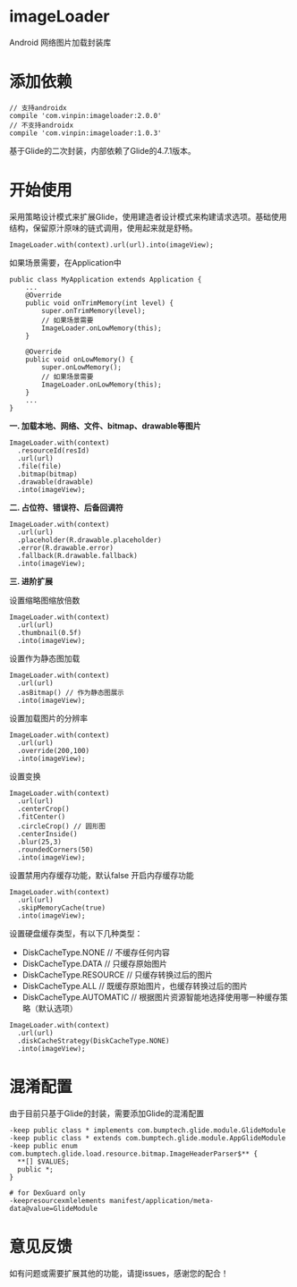 # imageLoader
Android 网络图片加载封装库
# 添加依赖
```
// 支持androidx
compile 'com.vinpin:imageloader:2.0.0'
// 不支持androidx
compile 'com.vinpin:imageloader:1.0.3'
```

基于Glide的二次封装，内部依赖了Glide的4.7.1版本。
# 开始使用
采用策略设计模式来扩展Glide，使用建造者设计模式来构建请求选项。基础使用结构，保留原汁原味的链式调用，使用起来就是舒畅。
```
ImageLoader.with(context).url(url).into(imageView);
```

如果场景需要，在Application中

```
public class MyApplication extends Application {
    ...
    @Override
    public void onTrimMemory(int level) {
        super.onTrimMemory(level);
        // 如果场景需要
        ImageLoader.onLowMemory(this);
    }

    @Override
    public void onLowMemory() {
        super.onLowMemory();
        // 如果场景需要
        ImageLoader.onLowMemory(this);
    }
    ...
}
```

**一. 加载本地、网络、文件、bitmap、drawable等图片**
```
ImageLoader.with(context)
  .resourceId(resId)
  .url(url)
  .file(file)
  .bitmap(bitmap)
  .drawable(drawable)
  .into(imageView);
```

**二. 占位符、错误符、后备回调符**
```
ImageLoader.with(context)
  .url(url)
  .placeholder(R.drawable.placeholder)
  .error(R.drawable.error)
  .fallback(R.drawable.fallback)
  .into(imageView);
```

**三. 进阶扩展**

设置缩略图缩放倍数
```
ImageLoader.with(context)
  .url(url)
  .thumbnail(0.5f)
  .into(imageView);
```
设置作为静态图加载
```
ImageLoader.with(context)
  .url(url)
  .asBitmap() // 作为静态图展示
  .into(imageView);
```
设置加载图片的分辨率
```
ImageLoader.with(context)
  .url(url)
  .override(200,100)
  .into(imageView);
```
设置变换
```
ImageLoader.with(context)
  .url(url)
  .centerCrop()
  .fitCenter()
  .circleCrop() // 圆形图
  .centerInside()
  .blur(25,3)
  .roundedCorners(50)
  .into(imageView);
```
设置禁用内存缓存功能，默认false 开启内存缓存功能
```
ImageLoader.with(context)
  .url(url)
  .skipMemoryCache(true)
  .into(imageView);
```
设置硬盘缓存类型，有以下几种类型：
  *  DiskCacheType.NONE // 不缓存任何内容
  *  DiskCacheType.DATA // 只缓存原始图片
  *  DiskCacheType.RESOURCE // 只缓存转换过后的图片
  *  DiskCacheType.ALL // 既缓存原始图片，也缓存转换过后的图片
  *  DiskCacheType.AUTOMATIC // 根据图片资源智能地选择使用哪一种缓存策略（默认选项）
```
ImageLoader.with(context)
  .url(url)
  .diskCacheStrategy(DiskCacheType.NONE)
  .into(imageView);
```

# 混淆配置
由于目前只基于Glide的封装，需要添加Glide的混淆配置
```
-keep public class * implements com.bumptech.glide.module.GlideModule
-keep public class * extends com.bumptech.glide.module.AppGlideModule
-keep public enum com.bumptech.glide.load.resource.bitmap.ImageHeaderParser$** {
  **[] $VALUES;
  public *;
}

# for DexGuard only
-keepresourcexmlelements manifest/application/meta-data@value=GlideModule
```

# 意见反馈
如有问题或需要扩展其他的功能，请提issues，感谢您的配合！
